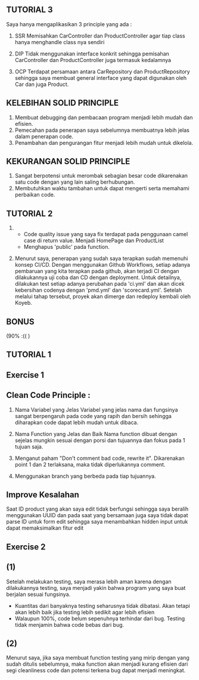 ## TUTORIAL 3

Saya hanya mengaplikasikan 3 principle yang ada :

1. SSR
Memisahkan CarController dan ProductController agar tiap class hanya menghandle class nya sendiri

2. DIP
Tidak menggunakan interface konkrit sehingga pemisahan CarController dan ProductController juga termasuk kedalamnya

3. OCP
Terdapat persamaan antara CarRepository dan ProductRepository sehingga saya membuat general interface
yang dapat digunakan oleh Car dan juga Product.

## KELEBIHAN SOLID PRINCIPLE
1. Membuat debugging dan pembacaan program menjadi lebih mudah dan efisien.
2. Pemecahan pada penerapan saya sebelumnya membuatnya lebih jelas dalam penerapan code.
3. Penambahan dan pengurangan fitur menjadi lebih mudah untuk dikelola.

## KEKURANGAN SOLID PRINCIPLE
1. Sangat berpotensi untuk merombak sebagian besar code dikarenakan satu code dengan yang lain saling berhubungan.
2. Membutuhkan waktu tambahan untuk dapat mengerti serta memahami perbaikan code.

## TUTORIAL 2

1. - Code quality issue yang saya fix terdapat pada penggunaan camel case di return value. Menjadi HomePage dan ProductList
   - Menghapus 'public' pada function.

2. Menurut saya, penerapan yang sudah saya terapkan sudah memenuhi konsep CI/CD.
Dengan menggunakan Github Workflows, setiap adanya pembaruan yang kita terapkan pada github, 
akan terjadi CI dengan dilakukannya uji coba dan CD dengan deployment. Untuk detailnya, dilakukan test setiap adanya perubahan pada 'ci.yml' dan akan 
dicek kebersihan codenya dengan 'pmd.yml' dan 'scorecard.yml'. Setelah melalui tahap tersebut, proyek akan dimerge dan redeploy kembali oleh Koyeb.

## BONUS
(90% :(( )
## TUTORIAL 1

## Exercise 1

## Clean Code Principle :

1. Nama Variabel yang Jelas
Variabel yang jelas nama dan fungsinya sangat berpengaruh pada code yang rapih dan bersih sehingga diharapkan
code dapat lebih mudah untuk dibaca.

2. Nama Function yang Jelas dan Baik
Nama function dibuat dengan sejelas mungkin sesuai dengan porsi dan tujuannya dan fokus pada 1 tujuan saja.

3. Menganut paham "Don't comment bad code, rewrite it". Dikarenakan point 1 dan 2 terlaksana, maka tidak diperlukannya comment.

4. Menggunakan branch yang berbeda pada tiap tujuannya.

## Improve Kesalahan

Saat ID product yang akan saya edit tidak berfungsi sehingga saya beralih menggunakan UUID dan pada saat yang bersamaan
juga saya tidak dapat parse ID untuk form edit sehingga saya menambahkan hidden input untuk dapat memaksimalkan fitur edit

## Exercise 2

## (1)
Setelah melakukan testing, saya merasa lebih aman karena dengan dilakukannya testing, saya menjadi yakin bahwa program
yang saya buat berjalan sesuai fungsinya.

- Kuantitas dari banyaknya testing seharusnya tidak dibatasi. Akan tetapi akan lebih baik jika testing lebih sedikit agar lebih efisien
- Walaupun 100%, code belum sepenuhnya terhindar dari bug. Testing tidak menjamin bahwa code bebas dari bug.

## (2)
Menurut saya, jika saya membuat function testing yang mirip dengan yang sudah ditulis sebelumnya, maka function
akan menjadi kurang efisien dari segi cleanliness code dan potensi terkena bug dapat menjadi meningkat.

